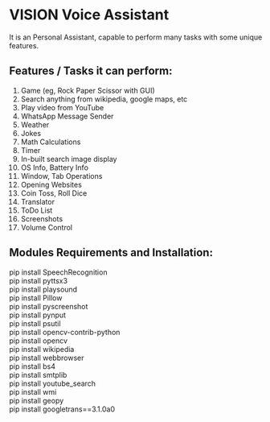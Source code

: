 # VISION Voice Assistant
It is an Personal Assistant, capable to perform many tasks with some unique features. 



## Features / Tasks it can perform:  
1. Game (eg, Rock Paper Scissor with GUI)  
2. Search anything from wikipedia, google maps, etc  
3. Play video from YouTube    
5. WhatsApp Message Sender   
7. Weather  
8. Jokes  
12. Math Calculations  
13. Timer  
14. In-built search image display  
16. OS Info, Battery Info  
17. Window, Tab Operations  
18. Opening Websites    
21. Coin Toss, Roll Dice  
22. Translator  
23. ToDo List   
25. Screenshots  
26. Volume Control  

## Modules Requirements and Installation:  
  pip install SpeechRecognition  
  pip install pyttsx3  
  pip install playsound  
  pip install Pillow  
  pip install pyscreenshot  
  pip install pynput  
  pip install psutil  
  pip install opencv-contrib-python  
  pip install opencv  
  pip install wikipedia  
  pip install webbrowser  
  pip install bs4  
  pip install smtplib  
  pip install youtube_search  
  pip install wmi  
  pip install geopy  
  pip install googletrans==3.1.0a0  
  


